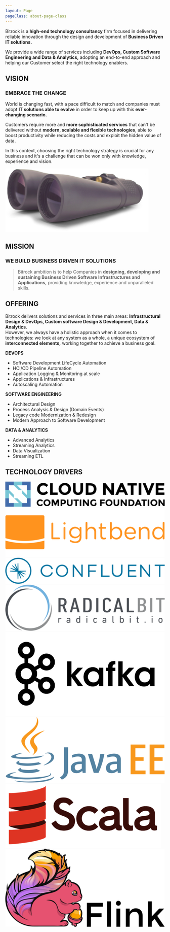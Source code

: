 ```yaml
---
layout: Page
pageClass: about-page-class
---
```


<div class="introduction">

<div class="introduction__text">

Bitrock is a **high-end technology consultancy** firm focused in delivering reliable innovation through the design and development of **Business Driven IT solutions.** 

We provide a wide range of services including **DevOps, Custom Software Engineering and Data & Analytics,** adopting an end-to-end approach and helping our Customer select the right technology enablers.

</div>

</div>

<div class="vision">

<div class="vision__text">

## VISION
### EMBRACE THE CHANGE
World is changing fast, with a pace difficult to match and companies must adopt **IT solutions able to evolve** in order to keep up with this **ever-changing scenario.**

Customers require more and **more sophisticated services** that can't be delivered without **modern, scalable and flexible technologies**, able to boost productivity while reducing the costs and exploit the hidden value of data.

In this context, choosing the right technology strategy is crucial for any business and it's a challenge that can be won only with knowledge, experience and vision.

</div>

<img src="/img/binoculars.png">

</div>

<section class="mission">

## MISSION
### WE BUILD BUSINESS DRIVEN IT SOLUTIONS

<blockquote>

Bitrock ambition is to help Companies in **designing, developing and sustaining Business Driven Software Infrastructures and Applications,** providing knowledge, experience and unparalleled skills.

</blockquote>

</section>

<section class="offering">

<div class="offering__text">

## OFFERING
Bitrock delivers solutions and services in three main areas: **Infrastructural Design & DevOps, Custom software Design & Development, Data & Analytics**.<br/>
However, we always have a holistic approach when it comes to technologies: we look at any system as a whole, a unique ecosystem of **interconnected elements,** working together to achieve a business goal.

</div>

<div class="offering__list">

<div class="offering__item">

**DEVOPS**
<ul>
    <li>Software Development LifeCycle Automation</li>
    <li>HCI/CD Pipeline Automation</li>
    <li>Application Logging & Monitoring at scale</li>
    <li>Applications & Infrastructures</li>
    <li>Autoscaling Automation</li>
</ul> 

</div>

<div class="offering__item">

**SOFTWARE ENGINEERING**
<ul>
    <li>Architectural Design</li>
    <li>Process Analysis & Design (Domain Events)</li>
    <li>Legacy code Modernization & Redesign</li>
    <li>Modern Approach to Software Development</li>
</ul> 

</div>

<div class="offering__item">

**DATA & ANALYTICS**
<ul>
    <li>Advanced Analytics</li>
    <li>Streaming Analytics</li>
    <li>Data Visualization</li>
    <li>Streaming ETL</li>
</ul> 

</div>

</div>

</section>

## TECHNOLOGY DRIVERS
<div class="technology-drivers">
    <img src="/img/cloud.png">
    <img src="/img/lightbend.png">
    <img src="/img/confluent.png">
    <img src="/img/radicalbit.png">
    <img src="/img/kafka.png">
    <img src="/img/java.png">
    <img src="/img/scala.png">
    <img src="/img/flink.png">
</div>
